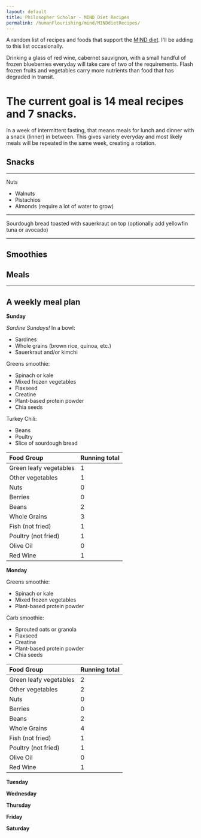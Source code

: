 ```yaml
---
layout: default
title: Philosopher Scholar - MIND Diet Recipes
permalink: /humanFlourishing/mind/MINDdietRecipes/
---
```


A random list of recipes and foods that support the [MIND diet](/humanFlourishing/mind/MINDdiet/). I'll be adding to this list occasionally.

Drinking a glass of red wine, cabernet sauvignon, with a small handful of frozen blueberries everyday will take care of two of the requirements. Flash frozen fruits and vegetables carry more nutrients than food that has degraded in transit.

# The current goal is 14 meal recipes and 7 snacks.

In a week of intermittent fasting, that means meals for lunch and dinner with a snack (linner) in between. This gives variety everyday and most likely meals will be repeated in the same week, creating a rotation. 

## Snacks
---
Nuts
- Walnuts
- Pistachios
- Almonds (require a lot of water to grow)

---
Sourdough bread toasted with sauerkraut on top (optionally add yellowfin tuna or avocado)

---

## Smoothies



## Meals


---

## A weekly meal plan

**Sunday**

_Sardine Sundays!_
In a bowl:
- Sardines
- Whole grains (brown rice, quinoa, etc.)
- Sauerkraut and/or kimchi

Greens smoothie:
- Spinach or kale
- Mixed frozen vegetables
- Flaxseed
- Creatine
- Plant-based protein powder
- Chia seeds

Turkey Chili:
- Beans
- Poultry
- Slice of sourdough bread


| Food Group             | Running total   |
|:-----------------------|:----------------|
| Green leafy vegetables | 1               |
| Other vegetables       | 1               |
| Nuts                   | 0               |
| Berries                | 0               |
| Beans                  | 2               |
| Whole Grains           | 3               |
| Fish (not fried)       | 1               |
| Poultry (not fried)    | 1               |
| Olive Oil              | 0               |
| Red Wine               | 1               |

**Monday**

Greens smoothie:
- Spinach or kale
- Mixed frozen vegetables
- Plant-based protein powder


Carb smoothie:
- Sprouted oats or granola
- Flaxseed
- Creatine
- Plant-based protein powder
- Chia seeds



| Food Group             | Running total   |
|:-----------------------|:----------------|
| Green leafy vegetables | 2               |
| Other vegetables       | 2               |
| Nuts                   | 0               |
| Berries                | 0               |
| Beans                  | 2               |
| Whole Grains           | 4               |
| Fish (not fried)       | 1               |
| Poultry (not fried)    | 1               |
| Olive Oil              | 0               |
| Red Wine               | 1               |

**Tuesday**

**Wednesday**

**Thursday**

**Friday**

**Saturday**
